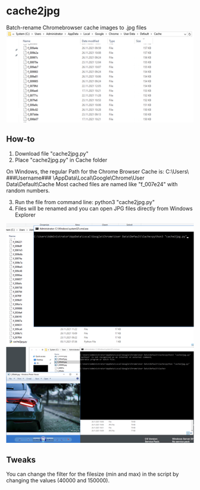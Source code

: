 # cache2jpg
Batch-rename Chromebrowser cache images to .jpg files
![Original Chrome Cache Folder](https://github.com/TerragonDE/cache2jpg/blob/main/csm_Bildschirmfoto_2021-11-26_um_18.46.19_c0ea8220a1.png?raw=true)

## How-to
1. Download file "cache2jpg.py"
2. Place "cache2jpg.py" in Cache folder

On Windows, the regular Path for the Chrome Browser Cache is:
C:\Users\ ###Username### \AppData\Local\Google\Chrome\User Data\Default\Cache
Most cached files are named like "f_007e24" with random numbers.

3. Run the file from command line: python3 "cache2jpg.py" 
4. Files will be renamed and you can open JPG files directly from Windows Explorer 

![Original Chrome Cache Folder](https://github.com/TerragonDE/cache2jpg/blob/main/csm_Bildschirmfoto_2021-11-26_um_18.55.37_1c11d97ef0.png?raw=true)
![Original Chrome Cache Folder](https://github.com/TerragonDE/cache2jpg/blob/main/csm_Bildschirmfoto_2021-11-26_um_18.58.05_812b66ff42.png?raw=true)


## Tweaks
You can change the filter for the filesize (min and max) in the script by changing the values (40000 and 150000).
